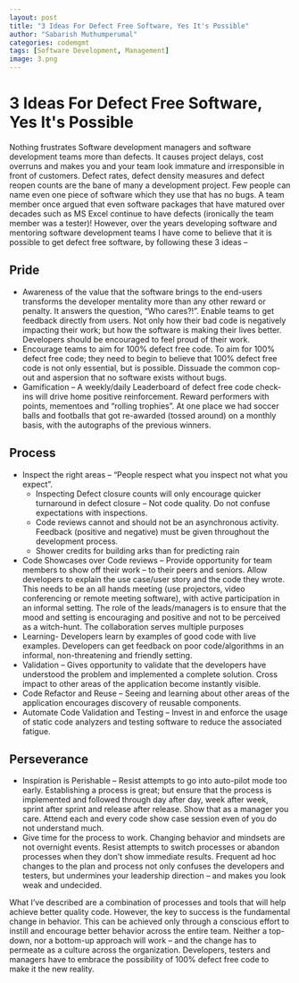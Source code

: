 ```yaml
---
layout: post
title: "3 Ideas For Defect Free Software, Yes It's Possible"
author: "Sabarish Muthumperumal"
categories: codemgmt
tags: [Software Development, Management]
image: 3.png
---
```


# 3 Ideas For Defect Free Software, Yes It's Possible

Nothing frustrates Software development managers and software development teams more than defects. It causes project delays, cost overruns and makes you and your team look immature and irresponsible in front of customers. Defect rates, defect density measures and defect reopen counts are the bane of many a development project. Few people can name even one piece of software which they use that has no bugs. A team member once argued that even software packages that have matured over decades such as MS Excel continue to have defects (ironically the team member was a tester)!
However, over the years developing software and mentoring software development teams I have come to believe that it is possible to get defect free software, by following these 3 ideas –

## Pride
* Awareness of the value that the software brings to the end-users transforms the developer mentality more than any other reward or penalty. It answers the question, “Who cares?!”. Enable teams to get feedback directly from users. Not only how their bad code is negatively impacting their work; but how the software is making their lives better. Developers should be encouraged to feel proud of their work.
* Encourage teams to aim for 100% defect free code. To aim for 100% defect free code; they need to begin to believe that 100% defect free code is not only essential, but is possible. Dissuade the common cop-out and aspersion that no software exists without bugs.
* Gamification – A weekly/daily Leaderboard of defect free code check-ins will drive home positive reinforcement. Reward performers with points, mementoes and “rolling trophies”. At one place we had soccer balls and footballs that got re-awarded (tossed around) on a monthly basis, with the autographs of the previous winners.

## Process
* Inspect the right areas – “People respect what you inspect not what you expect”.
    * Inspecting Defect closure counts will only encourage quicker turnaround in defect closure – Not code quality. Do not confuse expectations with inspections.
    * Code reviews cannot and should not be an asynchronous activity. Feedback (positive and negative) must be given throughout the development process.
    * Shower credits for building arks than for predicting rain
* Code Showcases over Code reviews – Provide opportunity for team members to show off their work – to their peers and seniors. Allow developers to explain the use case/user story and the code they wrote. This needs to be an all hands meeting (use projectors, video conferencing or remote meeting software), with active participation in an informal setting. The role of the leads/managers is to ensure that the mood and setting is encouraging and positive and not to be perceived as a witch-hunt. The collaboration serves multiple purposes
* Learning- Developers learn by examples of good code with live examples. Developers can get feedback on poor code/algorithms in an informal, non-threatening and friendly setting.
* Validation – Gives opportunity to validate that the developers have understood the problem and implemented a complete solution. Cross impact to other areas of the application become instantly visible.
* Code Refactor and Reuse – Seeing and learning about other areas of the application encourages discovery of reusable components.
* Automate Code Validation and Testing – Invest in and enforce the usage of static code analyzers and testing software to reduce the associated fatigue.

## Perseverance
* Inspiration is Perishable – Resist attempts to go into auto-pilot mode too early. Establishing a process is great; but ensure that the process is implemented and followed through day after day, week after week, sprint after sprint and release after release. Show that as a manager you care. Attend each and every code show case session even of you do not understand much.
* Give time for the process to work. Changing behavior and mindsets are not overnight events. Resist attempts to switch processes or abandon processes when they don’t show immediate results. Frequent ad hoc changes to the plan and process not only confuses the developers and testers, but undermines your leadership direction – and makes you look weak and undecided.

What I’ve described are a combination of processes and tools that will help achieve better quality code. However, the key to success is the fundamental change in behavior. This can be achieved only through a conscious effort to instill and encourage better behavior across the entire team. Neither a top-down, nor a bottom-up approach will work – and the change has to permeate as a culture across the organization. Developers, testers and managers have to embrace the possibility of 100% defect free code to make it the new reality.